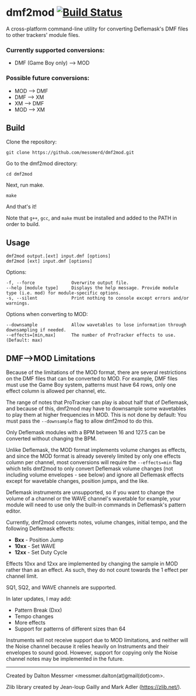 dmf2mod [![Build Status](https://github.com/messmerd/dmf2mod/workflows/build/badge.svg)](https://github.com/messmerd/dmf2mod/actions?query=workflow%3Abuild)
======

A cross-platform command-line utility for converting Deflemask's DMF files to other trackers' module files.

### Currently supported conversions:
- DMF (Game Boy only) --> MOD

### Possible future conversions:
- MOD --> DMF
- DMF --> XM
- XM --> DMF
- MOD --> XM

## Build    
Clone the repository: 

```git clone https://github.com/messmerd/dmf2mod.git```

Go to the dmf2mod directory: 

```cd dmf2mod ```

Next, run make. 

```make```

And that's it!

Note that `g++`, `gcc`, and `make` must be installed and added to the PATH in order to build.

## Usage
```
dmf2mod output.[ext] input.dmf [options]
dmf2mod [ext] input.dmf [options]
```
Options:
```
-f, --force              Overwrite output file.
--help [module type]     Displays the help message. Provide module type (i.e. mod) for module-specific options.
-s, --silent             Print nothing to console except errors and/or warnings.
```

Options when converting to MOD:
```
--downsample             Allow wavetables to lose information through downsampling if needed.
--effects=[min,max]      The number of ProTracker effects to use. (Default: max)
```
 
## DMF-->MOD Limitations
Because of the limitations of the MOD format, there are several restrictions on the DMF files that can be converted to MOD. For example, DMF files must use the Game Boy system, patterns must have 64 rows, only one effect column is allowed per channel, etc. 

The range of notes that ProTracker can play is about half that of Deflemask, and because of this, dmf2mod may have to downsample some wavetables to play them at higher frequencies in MOD. This is not done by default: You must pass the `--downsample` flag to allow dmf2mod to do this.

Only Deflemask modules with a BPM between 16 and 127.5 can be converted without changing the BPM.

Unlike Deflemask, the MOD format implements volume changes as effects, and since the MOD format is already severely limited by only one effects column per channel, most conversions will require the `--effects=min` flag which tells dmf2mod to only convert Deflemask volume changes (not including volume envelopes - see below) and ignore all Deflemask effects except for wavetable changes, position jumps, and the like.

Deflemask instruments are unsupported, so if you want to change the volume of a channel or the WAVE channel's wavetable for example, your module will need to use only the built-in commands in Deflemask's pattern editor.

Currently, dmf2mod converts notes, volume changes, initial tempo, and the following Deflemask effects: 
- **Bxx**  - Position Jump
- **10xx** - Set WAVE 
- **12xx** - Set Duty Cycle 

Effects 10xx and 12xx are implemented by changing the sample in MOD rather than as an effect. As such, they do not count towards the 1 effect per channel limit.

SQ1, SQ2, and WAVE channels are supported. 
 
In later updates, I may add: 
- Pattern Break (Dxx) 
- Tempo changes 
- More effects 
- Support for patterns of different sizes than 64 

Instruments will not receive support due to MOD limitations, and neither will the Noise channel because it relies heavily on Instruments and their envelopes to sound good. However, support for copying only the Noise channel notes may be implemented in the future.

______
Created by Dalton Messmer <messmer.dalton(at)gmail(dot)com>. 

Zlib library created by Jean-loup Gailly and Mark Adler (https://zlib.net/).
